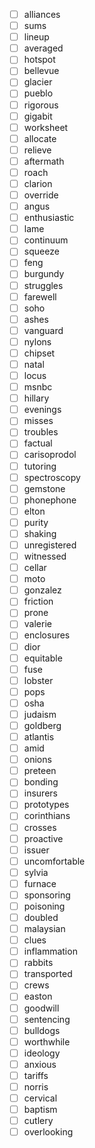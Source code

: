 - [ ] alliances
- [ ] sums
- [ ] lineup
- [ ] averaged
- [ ] hotspot
- [ ] bellevue
- [ ] glacier
- [ ] pueblo
- [ ] rigorous
- [ ] gigabit
- [ ] worksheet
- [ ] allocate
- [ ] relieve
- [ ] aftermath
- [ ] roach
- [ ] clarion
- [ ] override
- [ ] angus
- [ ] enthusiastic
- [ ] lame
- [ ] continuum
- [ ] squeeze
- [ ] feng
- [ ] burgundy
- [ ] struggles
- [ ] farewell
- [ ] soho
- [ ] ashes
- [ ] vanguard
- [ ] nylons
- [ ] chipset
- [ ] natal
- [ ] locus
- [ ] msnbc
- [ ] hillary
- [ ] evenings
- [ ] misses
- [ ] troubles
- [ ] factual
- [ ] carisoprodol
- [ ] tutoring
- [ ] spectroscopy
- [ ] gemstone
- [ ] phonephone
- [ ] elton
- [ ] purity
- [ ] shaking
- [ ] unregistered
- [ ] witnessed
- [ ] cellar
- [ ] moto
- [ ] gonzalez
- [ ] friction
- [ ] prone
- [ ] valerie
- [ ] enclosures
- [ ] dior
- [ ] equitable
- [ ] fuse
- [ ] lobster
- [ ] pops
- [ ] osha
- [ ] judaism
- [ ] goldberg
- [ ] atlantis
- [ ] amid
- [ ] onions
- [ ] preteen
- [ ] bonding
- [ ] insurers
- [ ] prototypes
- [ ] corinthians
- [ ] crosses
- [ ] proactive
- [ ] issuer
- [ ] uncomfortable
- [ ] sylvia
- [ ] furnace
- [ ] sponsoring
- [ ] poisoning
- [ ] doubled
- [ ] malaysian
- [ ] clues
- [ ] inflammation
- [ ] rabbits
- [ ] transported
- [ ] crews
- [ ] easton
- [ ] goodwill
- [ ] sentencing
- [ ] bulldogs
- [ ] worthwhile
- [ ] ideology
- [ ] anxious
- [ ] tariffs
- [ ] norris
- [ ] cervical
- [ ] baptism
- [ ] cutlery
- [ ] overlooking
